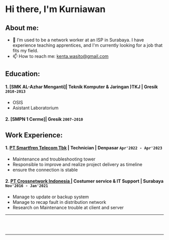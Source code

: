 # Hi there, I'm Kurniawan 
## About me:
- 🔭 I’m used to be a network worker at an ISP in Surabaya. I have experience teaching apprentices, and I'm currently looking for a job that fits my field.
- 📫 How to reach me: kenta.wasito@gmail.com

## Education:

#### 1. [SMK AL-Azhar Menganti]| Teknik Komputer & Jaringan )TKJ | Gresik `2010-2013`
   - OSIS
   - Asistant Laboratorium
#### 2. [SMPN 1 Cerme]| Gresik `2007-2010`


## Work Experience:
#### 1. [PT Smartfren Telecom Tbk](https://www.smartfren.com/) | Technician | Denpasar `Apr'2022 - Apr'2023`
   - Maintenance and troubleshooting tower
   - Responsible to improve and realize project delivery as timeline
   - ensure the connection is stable
#### 2. [PT Crossnetwork Indonesia ](https://cross.net.id/) | Costumer service & IT Support | Surabaya `Nov'2016 - Jan'2021`
   - Manage to update or backup system
   - Manage to recap fault in distribution network
   - Research on Maintenance trouble at client and server
---

<br />
<br />

---


